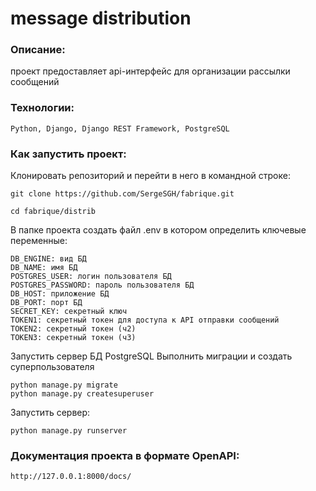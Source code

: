# message distribution
### Описание:
проект предоставляет api-интерфейс для организации рассылки сообщений 
### Технологии:
```
Python, Django, Django REST Framework, PostgreSQL
```
### Как запустить проект:

Клонировать репозиторий и перейти в него в командной строке:
```
git clone https://github.com/SergeSGH/fabrique.git
```
```
cd fabrique/distrib
```

В папке проекта создать файл .env в котором определить ключевые переменные:
```
DB_ENGINE: вид БД
DB_NAME: имя БД
POSTGRES_USER: логин пользователя БД
POSTGRES_PASSWORD: пароль пользователя БД
DB_HOST: приложение БД 
DB_PORT: порт БД
SECRET_KEY: секретный ключ
TOKEN1: секретный токен для доступа к API отправки сообщений
TOKEN2: секретный токен (ч2)
TOKEN3: секретный токен (ч3)
```
Запустить сервер БД PostgreSQL
Выполнить миграции и создать суперпользователя 
```
python manage.py migrate
python manage.py createsuperuser

```
Запустить сервер:
```
python manage.py runserver
```

### Документация проекта в формате OpenAPI:

```
http://127.0.0.1:8000/docs/
```
